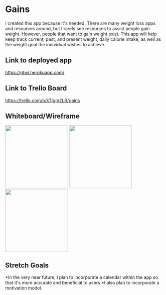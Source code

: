 # Gains

I created this app because it's needed. There are many weight loss apps and resources around, but I rarely see resources to assist people gain weight. However, people that want to gain weight exist. This app will help keep track current, past, and present weight, daily calorie intake, as well as the weight goal the individual wishes to achieve.

## Link to deployed app
https://gtwi.herokuapp.com/

## Link to Trello Board
https://trello.com/b/kTlgm2LB/gains

## Whiteboard/Wireframe

<img src="/public/images/wire1.jpg" width=200>
<img src="/public/images/wire2.jpg" width=200>
<img src="/public/images/wire3.jpg" width=200>

## Stretch Goals
*In the very near future, I plan to incorporate a calendar within the app so that it's more accurate and beneficial to users
*I also plan to incorporate a motivation model.


